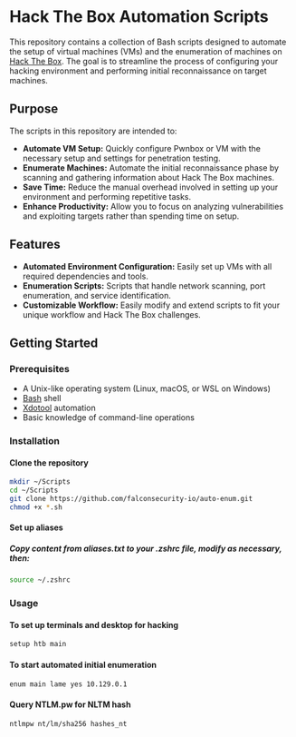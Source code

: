 # Hack The Box Automation Scripts

This repository contains a collection of Bash scripts designed to automate the setup of virtual machines (VMs) and the enumeration of machines on [Hack The Box](https://www.hackthebox.eu/). The goal is to streamline the process of configuring your hacking environment and performing initial reconnaissance on target machines.

## Purpose

The scripts in this repository are intended to:
- **Automate VM Setup:** Quickly configure Pwnbox or VM with the necessary setup and settings for penetration testing.
- **Enumerate Machines:** Automate the initial reconnaissance phase by scanning and gathering information about Hack The Box machines.
- **Save Time:** Reduce the manual overhead involved in setting up your environment and performing repetitive tasks.
- **Enhance Productivity:** Allow you to focus on analyzing vulnerabilities and exploiting targets rather than spending time on setup.

## Features

- **Automated Environment Configuration:** Easily set up VMs with all required dependencies and tools.
- **Enumeration Scripts:** Scripts that handle network scanning, port enumeration, and service identification.
- **Customizable Workflow:** Easily modify and extend scripts to fit your unique workflow and Hack The Box challenges.

## Getting Started

### Prerequisites

- A Unix-like operating system (Linux, macOS, or WSL on Windows)
- [Bash](https://www.gnu.org/software/bash/) shell
- [Xdotool](https://github.com/jordansissel/xdotool) automation
- Basic knowledge of command-line operations

### Installation

#### **Clone the repository**
   ```bash
   mkdir ~/Scripts
   cd ~/Scripts
   git clone https://github.com/falconsecurity-io/auto-enum.git
   chmod +x *.sh
   ```
#### **Set up aliases**
##### Copy content from aliases.txt to your .zshrc file, modify as necessary, then:
   ```bash
   source ~/.zshrc
   ```
### Usage
#### To set up terminals and desktop for hacking
   ```bash
   setup htb main
   ```
#### To start automated initial enumeration
   ```bash
   enum main lame yes 10.129.0.1
   ```
#### Query NTLM.pw for NLTM hash
  ```bash
  ntlmpw nt/lm/sha256 hashes_nt
  ```
